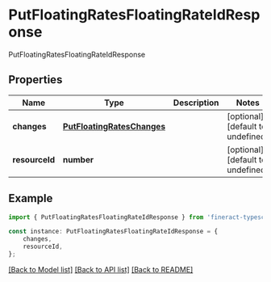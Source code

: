 # PutFloatingRatesFloatingRateIdResponse

PutFloatingRatesFloatingRateIdResponse

## Properties

Name | Type | Description | Notes
------------ | ------------- | ------------- | -------------
**changes** | [**PutFloatingRatesChanges**](PutFloatingRatesChanges.md) |  | [optional] [default to undefined]
**resourceId** | **number** |  | [optional] [default to undefined]

## Example

```typescript
import { PutFloatingRatesFloatingRateIdResponse } from 'fineract-typescript-client';

const instance: PutFloatingRatesFloatingRateIdResponse = {
    changes,
    resourceId,
};
```

[[Back to Model list]](../README.md#documentation-for-models) [[Back to API list]](../README.md#documentation-for-api-endpoints) [[Back to README]](../README.md)
